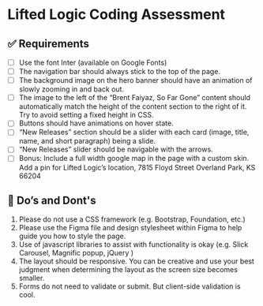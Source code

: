 # Lifted Logic Coding Assessment

## ✅ Requirements

- [ ] Use the font Inter (available on Google Fonts)
- [ ] The navigation bar should always stick to the top of the page.
- [ ] The background image on the hero banner should have an animation of slowly zooming in and back out.
- [ ] The image to the left of the “Brent Faiyaz, So Far Gone” content should automatically match the height of the content section to the right of it. Try to avoid setting a fixed height in CSS.
- [ ] Buttons should have animations on hover state.
- [ ] “New Releases” section should be a slider with each card (image, title, name, and short paragraph) being a slide.
- [ ] “New Releases” slider should be navigable with the arrows.
- [ ] Bonus: Include a full width google map in the page with a custom skin. Add a pin for Lifted Logic’s location, 7815 Floyd Street Overland Park, KS 66204

## 🚫 Do’s and Dont's

1. Please do not use a CSS framework (e.g. Bootstrap, Foundation, etc.)
2. Please use the Figma file and design stylesheet within Figma to help guide you how to style the page.
3. Use of javascript libraries to assist with functionality is okay (e.g. Slick Carousel, Magnific popup, jQuery )
4. The layout should be responsive. You can be creative and use your best judgment when determining the layout as the screen size becomes smaller.
5. Forms do not need to validate or submit. But client-side validation is cool.
